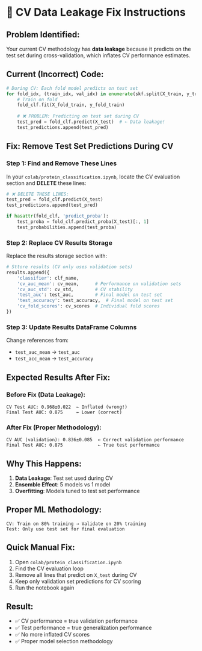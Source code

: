 # 🚨 CV Data Leakage Fix Instructions

## **Problem Identified:**
Your current CV methodology has **data leakage** because it predicts on the test set during cross-validation, which inflates CV performance estimates.

## **Current (Incorrect) Code:**
```python
# During CV: Each fold model predicts on test set
for fold_idx, (train_idx, val_idx) in enumerate(skf.split(X_train, y_train)):
    # Train on fold
    fold_clf.fit(X_fold_train, y_fold_train)
    
    # ❌ PROBLEM: Predicting on test set during CV
    test_pred = fold_clf.predict(X_test)  # ← Data leakage!
    test_predictions.append(test_pred)
```

## **Fix: Remove Test Set Predictions During CV**

### **Step 1: Find and Remove These Lines**
In your `colab/protein_classification.ipynb`, locate the CV evaluation section and **DELETE** these lines:

```python
# ❌ DELETE THESE LINES:
test_pred = fold_clf.predict(X_test)
test_predictions.append(test_pred)

if hasattr(fold_clf, 'predict_proba'):
    test_proba = fold_clf.predict_proba(X_test)[:, 1]
    test_probabilities.append(test_proba)
```

### **Step 2: Replace CV Results Storage**
Replace the results storage section with:

```python
# Sttore results (CV only uses validation sets)
results.append({
    'classifier': clf_name,
    'cv_auc_mean': cv_mean,      # Performance on validation sets
    'cv_auc_std': cv_std,        # CV stability
    'test_auc': test_auc,        # Final model on test set
    'test_accuracy': test_accuracy,  # Final model on test set
    'cv_fold_scores': cv_scores  # Individual fold scores
})
```

### **Step 3: Update Results DataFrame Columns**
Change references from:
- `test_auc_mean` → `test_auc`
- `test_acc_mean` → `test_accuracy`

## **Expected Results After Fix:**

### **Before Fix (Data Leakage):**
```
CV Test AUC: 0.968±0.022  ← Inflated (wrong!)
Final Test AUC: 0.875     ← Lower (correct)
```

### **After Fix (Proper Methodology):**
```
CV AUC (validation): 0.836±0.085  ← Correct validation performance
Final Test AUC: 0.875             ← True test performance
```

## **Why This Happens:**
1. **Data Leakage**: Test set used during CV
2. **Ensemble Effect**: 5 models vs 1 model
3. **Overfitting**: Models tuned to test set performance

## **Proper ML Methodology:**
```
CV: Train on 80% training → Validate on 20% training
Test: Only use test set for final evaluation
```

## **Quick Manual Fix:**
1. Open `colab/protein_classification.ipynb`
2. Find the CV evaluation loop
3. Remove all lines that predict on `X_test` during CV
4. Keep only validation set predictions for CV scoring
5. Run the notebook again

## **Result:**
- ✅ CV performance = true validation performance
- ✅ Test performance = true generalization performance  
- ✅ No more inflated CV scores
- ✅ Proper model selection methodology
